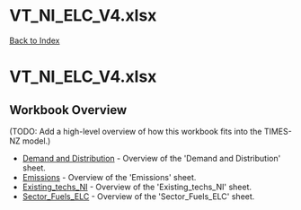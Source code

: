 # VT_NI_ELC_V4.xlsx

[Back to Index](../README.md)

# VT_NI_ELC_V4.xlsx

## Workbook Overview

(TODO: Add a high-level overview of how this workbook fits into the TIMES-NZ model.)

- [Demand and Distribution](Demand%20and%20Distribution.md) - Overview of the 'Demand and Distribution' sheet.
- [Emissions](Emissions.md) - Overview of the 'Emissions' sheet.
- [Existing_techs_NI](Existing_techs_NI.md) - Overview of the 'Existing_techs_NI' sheet.
- [Sector_Fuels_ELC](Sector_Fuels_ELC.md) - Overview of the 'Sector_Fuels_ELC' sheet.
